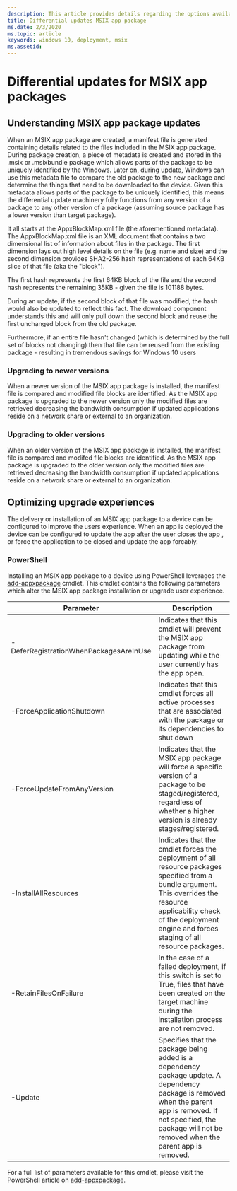 ```yaml
---
description: This article provides details regarding the options available when updating an MSIX app.
title: Differential updates MSIX app package
ms.date: 2/3/2020
ms.topic: article
keywords: windows 10, deployment, msix
ms.assetid:  
---
```

  
# Differential updates for MSIX app packages

## Understanding MSIX app package updates
When an MSIX app package are created, a manifest file is generated containing details related to the files included in the MSIX app package. During package creation, a piece of metadata is created and stored in the .msix or .msixbundle package which allows parts of the package to be uniquely identified by the Windows. Later on, during update, Windows can use this metadata file to compare the old package to the new package and determine the things that need to be downloaded to the device. Given this metadata allows parts of the package to be uniquely identified, this means the differential update machinery fully functions from any version of a package to any other version of a package (assuming source package has a lower version than target package).

It all starts at the AppxBlockMap.xml file (the aforementioned metadata). The AppxBlockMap.xml file is an XML document that contains a two dimensional list of information about files in the package. The first dimension lays out high level details on the file (e.g. name and size) and the second dimension provides SHA2-256 hash representations of each 64KB slice of that file (aka the "block").

The first hash represents the first 64KB block of the file and the second hash represents the remaining 35KB - given the file is 101188 bytes.

During an update, if the second block of that file was modified, the hash would also be updated to reflect this fact. The download component understands this and will only pull down the second block and reuse the first unchanged block from the old package.

Furthermore, if an entire file hasn't changed (which is determined by the full set of blocks not changing) then that file can be reused from the existing package - resulting in tremendous savings for Windows 10 users

### Upgrading to newer versions
When a newer version of the MSIX app package is installed, the manifest file is compared and modified file blocks are identified. As the MSIX app package is upgraded to the newer version only the modified files are retrieved decreasing the bandwidth consumption if updated applications reside on a network share or external to an organization.

### Upgrading to older versions
When an older version of the MSIX app package is installed, the manifest file is compared and modifed file blocks are identified. As the MSIX app package is upgraded to the older version only the modified files are retrieved decreasing the bandwidth consumption if updated applications reside on a network share or external to an organization.

## Optimizing upgrade experiences
The delivery or installation of an MSIX app package to a device can be configured to improve the users experience. When an app is deployed the device can be configured to update the app after the user closes the app , or force the application to be closed and update the app forcably.

### PowerShell
Installing an MSIX app package to a device using PowerShell leverages the [add-appxpackage](/windows/msix/desktop/powershell-msix-cmdlets) cmdlet. This cmdlet contains the following parameters which alter the MSIX app package installation or upgrade user experience.

| Parameter | Description |
|-|-|
| -DeferRegistrationWhenPackagesAreInUse | Indicates that this cmdlet will prevent the MSIX app package from updating while the user currently has the app open. |
| -ForceApplicationShutdown | Indicates that this cmdlet forces all active processes that are associated with the package or its dependencies to shut down |
| -ForceUpdateFromAnyVersion | Indicates that the MSIX app package will force a specific version of a package to be staged/registered, regardless of whether a higher version is already stages/registered. |
| -InstallAllResources | Indicates that the cmdlet forces the deployment of all resource packages specified from a bundle argument. This overrides the resource applicability check of the deployment engine and forces staging of all resource packages. |
| -RetainFilesOnFailure | In the case of a failed deployment, if this switch is set to True, files that have been created on the target machine during the installation process are not removed. |
| -Update | Specifies that the package being added is a dependency package update. A dependency package is removed when the parent app is removed. If not specified, the package will not be removed when the parent app is removed. |

For a full list of parameters available for this cmdlet, please visit the PowerShell article on [add-appxpackage](/powershell/module/appx/add-appxpackage&preserve-view=true).
